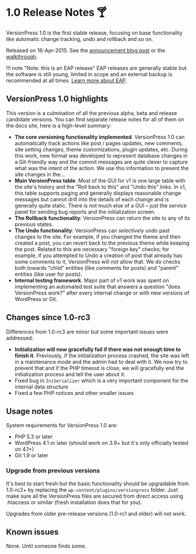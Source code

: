 # 1.0 Release Notes 🍸

VersionPress 1.0 is the first stable release, focusing on base functionality like automatic change tracking, undo and rollback and so on.

Released on 16-Apr-2015. See the [announcement blog post](https://blog.versionpress.net/2015/04/versionpress-1-0-released/) or the [walkthrough](https://blog.versionpress.net/2015/05/versionpress-1-0-walkthrough/).


!!! note "Note: this is an EAP release"
    EAP releases are generally stable but the software is still young, limited in scope and an external backup is recommended at all times. [Learn more about EAP](../getting-started/about-eap.md).

## VersionPress 1.0 highlights

This version is a culmination of all the previous alpha, beta and release candidate versions. You can find separate release notes for all of them on the docs site, here is a high-level summary:

* **The core versioning functionality implemented**. VersionPress 1.0 can automatically track actions like post / pages updates, new comments, site setting changes, theme customizations, plugin updates, etc. During this work, new format was developed to represent database changes in a Git-friendly way and the commit messages are quite clever to capture what was the intent of the action. We use this information to present the site changes in the...
* **Main VersionPress table**. Most of the GUI for v1 is one large table with the site's history and the "Roll back to this" and "Undo this" links. In v1, this table supports paging and generally displays reasonable change messages but cannot drill into the details of each change and is generally quite static. There is not much else of a GUI – just the service panel for sending bug reports and the initialization screen.
* **The Rollback functionality**: VersionPress can return the site to any of its previous states.
* **The Undo functionality**: VersionPress can *selectively* undo past changes to the site. For example, if you changed the theme and then created a post, you can revert back to the previous theme while keeping the post. Related to this are necessary "foreign key" checks; for example, if you attempted to Undo a creation of post that already has some comments to it, VersionPress will not allow that. We do checks both towards "child" entities (like comments for posts) and "parent" entities (like user for posts).
* **Internal testing framework**. Major part of v1 work was spent on implementing an automated test suite that answers a question "does VersionPress work?" after every internal change or with new versions of WordPress or Git.


## Changes since 1.0-rc3

Differences from 1.0-rc3 are minor but some important issues were addressed:

 * **Initialization will now gracefully fail if there was not enough time to finish it**. Previously, if the initialization process crashed, the site was left in a maintenance mode and the admin had to deal with it. We now try to prevent that and if the PHP timeout is close, we will gracefully end the initialization process and tell the user about it.
 * Fixed bug in `IniSerializer` which is a very important component for the internal data structure
 * Fixed a few PHP notices and other smaller issues


## Usage notes

System requirements for VersionPress 1.0 are:

* PHP 5.3 or later
* WordPress 4.1 or later (should work on 3.9+ but it's only officially tested on 4.1+)
* Git 1.9 or later

### Upgrade from previous versions

It's best to start fresh but the basic functionality should be upgradable from 1.0-rc2+ by replacing the `wp-content/plugins/versionpress` folder. Just make sure all the VersionPress files are secured from direct access using .htaccess or similar (fresh installation does that for you).

Upgrades from older pre-release versions (1.0-rc1 and older) will not work.


## Known issues ##

None. Until someone finds some.
